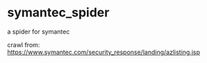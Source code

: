 # symantec_spider
a spider for symantec

crawl from:
https://www.symantec.com/security_response/landing/azlisting.jsp
